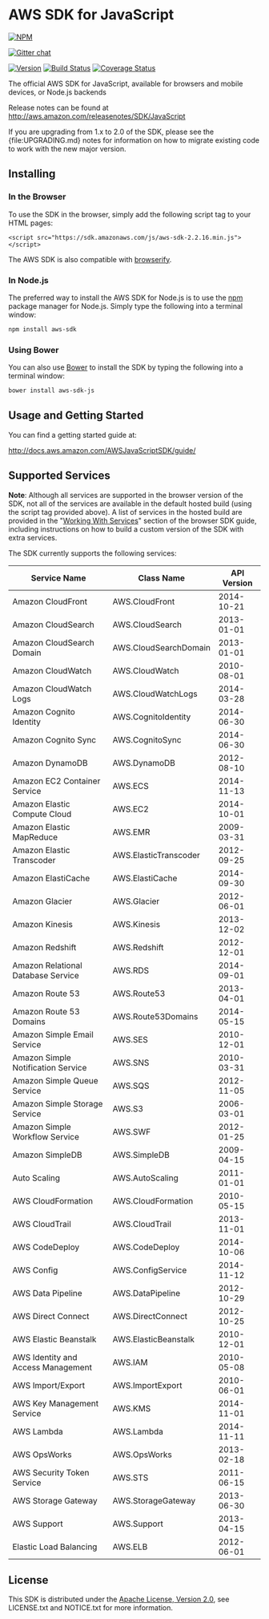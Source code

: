 # AWS SDK for JavaScript

[![NPM](https://nodei.co/npm/aws-sdk.svg?downloads=true&downloadRank=true&stars=true)](https://nodei.co/npm/aws-sdk/)

[![Gitter chat](https://badges.gitter.im/gitterHQ/gitter.svg)](https://gitter.im/aws/aws-sdk-js)

[![Version](https://badge.fury.io/js/aws-sdk.svg)](http://badge.fury.io/js/aws-sdk) [![Build Status](https://travis-ci.org/aws/aws-sdk-js.svg?branch=master)](https://travis-ci.org/aws/aws-sdk-js) [![Coverage Status](https://coveralls.io/repos/aws/aws-sdk-js/badge.svg?branch=master)](https://coveralls.io/r/aws/aws-sdk-js?branch=master)

The official AWS SDK for JavaScript, available for browsers and mobile devices,
or Node.js backends

Release notes can be found at http://aws.amazon.com/releasenotes/SDK/JavaScript

<p class="note">
If you are upgrading from 1.x to 2.0 of the SDK, please see
the {file:UPGRADING.md} notes for information on how to migrate existing code
to work with the new major version.
</p>

## Installing

### In the Browser

To use the SDK in the browser, simply add the following script tag to your
HTML pages:

    <script src="https://sdk.amazonaws.com/js/aws-sdk-2.2.16.min.js"></script>

The AWS SDK is also compatible with [browserify](http://browserify.org).

### In Node.js

The preferred way to install the AWS SDK for Node.js is to use the
[npm](http://npmjs.org) package manager for Node.js. Simply type the following
into a terminal window:

```sh
npm install aws-sdk
```

### Using Bower

You can also use [Bower](http://bower.io) to install the SDK by typing the
following into a terminal window:

```sh
bower install aws-sdk-js
```

## Usage and Getting Started

You can find a getting started guide at:

http://docs.aws.amazon.com/AWSJavaScriptSDK/guide/

## Supported Services

<p class="note"><strong>Note</strong>:
Although all services are supported in the browser version of the SDK,
not all of the services are available in the default hosted build (using the
script tag provided above). A list of services in the hosted build are provided
in the "<a href="http://docs.aws.amazon.com/AWSJavaScriptSDK/guide/browser-services.html">Working With Services</a>"
section of the browser SDK guide, including instructions on how to build a
custom version of the SDK with extra services.
</p>

The SDK currently supports the following services:

<table>
  <thead>
    <th>Service Name</th>
    <th>Class Name</th>
    <th>API Version</th>
  </thead>
  <tbody>
    <tr><td>Amazon CloudFront</td><td>AWS.CloudFront</td><td>2014-10-21</td></tr>
    <tr><td>Amazon CloudSearch</td><td>AWS.CloudSearch</td><td>2013-01-01</td></tr>
    <tr><td>Amazon CloudSearch Domain</td><td>AWS.CloudSearchDomain</td><td>2013-01-01</td></tr>
    <tr><td>Amazon CloudWatch</td><td>AWS.CloudWatch</td><td>2010-08-01</td></tr>
    <tr><td>Amazon CloudWatch Logs</td><td>AWS.CloudWatchLogs</td><td>2014-03-28</td></tr>
    <tr><td>Amazon Cognito Identity</td><td>AWS.CognitoIdentity</td><td>2014-06-30</td></tr>
    <tr><td>Amazon Cognito Sync</td><td>AWS.CognitoSync</td><td>2014-06-30</td></tr>
    <tr><td>Amazon DynamoDB</td><td>AWS.DynamoDB</td><td>2012-08-10</td></tr>
    <tr><td>Amazon EC2 Container Service</td><td>AWS.ECS</td><td>2014-11-13</td></tr>
    <tr><td>Amazon Elastic Compute Cloud</td><td>AWS.EC2</td><td>2014-10-01</td></tr>
    <tr><td>Amazon Elastic MapReduce</td><td>AWS.EMR</td><td>2009-03-31</td></tr>
    <tr><td>Amazon Elastic Transcoder</td><td>AWS.ElasticTranscoder</td><td>2012-09-25</td></tr>
    <tr><td>Amazon ElastiCache</td><td>AWS.ElastiCache</td><td>2014-09-30</td></tr>
    <tr><td>Amazon Glacier</td><td>AWS.Glacier</td><td>2012-06-01</td></tr>
    <tr><td>Amazon Kinesis</td><td>AWS.Kinesis</td><td>2013-12-02</td></tr>
    <tr><td>Amazon Redshift</td><td>AWS.Redshift</td><td>2012-12-01</td></tr>
    <tr><td>Amazon Relational Database Service</td><td>AWS.RDS</td><td>2014-09-01</td></tr>
    <tr><td>Amazon Route 53</td><td>AWS.Route53</td><td>2013-04-01</td></tr>
    <tr><td>Amazon Route 53 Domains</td><td>AWS.Route53Domains</td><td>2014-05-15</td></tr>
    <tr><td>Amazon Simple Email Service</td><td>AWS.SES</td><td>2010-12-01</td></tr>
    <tr><td>Amazon Simple Notification Service</td><td>AWS.SNS</td><td>2010-03-31</td></tr>
    <tr><td>Amazon Simple Queue Service</td><td>AWS.SQS</td><td>2012-11-05</td></tr>
    <tr><td>Amazon Simple Storage Service</td><td>AWS.S3</td><td>2006-03-01</td></tr>
    <tr><td>Amazon Simple Workflow Service</td><td>AWS.SWF</td><td>2012-01-25</td></tr>
    <tr><td>Amazon SimpleDB</td><td>AWS.SimpleDB</td><td>2009-04-15</td></tr>
    <tr><td>Auto Scaling</td><td>AWS.AutoScaling</td><td>2011-01-01</td></tr>
    <tr><td>AWS CloudFormation</td><td>AWS.CloudFormation</td><td>2010-05-15</td></tr>
    <tr><td>AWS CloudTrail</td><td>AWS.CloudTrail</td><td>2013-11-01</td></tr>
    <tr><td>AWS CodeDeploy</td><td>AWS.CodeDeploy</td><td>2014-10-06</td></tr>
    <tr><td>AWS Config</td><td>AWS.ConfigService</td><td>2014-11-12</td></tr>
    <tr><td>AWS Data Pipeline</td><td>AWS.DataPipeline</td><td>2012-10-29</td></tr>
    <tr><td>AWS Direct Connect</td><td>AWS.DirectConnect</td><td>2012-10-25</td></tr>
    <tr><td>AWS Elastic Beanstalk</td><td>AWS.ElasticBeanstalk</td><td>2010-12-01</td></tr>
    <tr><td>AWS Identity and Access Management</td><td>AWS.IAM</td><td>2010-05-08</td></tr>
    <tr><td>AWS Import/Export</td><td>AWS.ImportExport</td><td>2010-06-01</td></tr>
    <tr><td>AWS Key Management Service</td><td>AWS.KMS</td><td>2014-11-01</td></tr>
    <tr><td>AWS Lambda</td><td>AWS.Lambda</td><td>2014-11-11</td></tr>
    <tr><td>AWS OpsWorks</td><td>AWS.OpsWorks</td><td>2013-02-18</td></tr>
    <tr><td>AWS Security Token Service</td><td>AWS.STS</td><td>2011-06-15</td></tr>
    <tr><td>AWS Storage Gateway</td><td>AWS.StorageGateway</td><td>2013-06-30</td></tr>
    <tr><td>AWS Support</td><td>AWS.Support</td><td>2013-04-15</td></tr>
    <tr><td>Elastic Load Balancing</td><td>AWS.ELB</td><td>2012-06-01</td></tr>
  </tbody>
</table>

## License

This SDK is distributed under the
[Apache License, Version 2.0](http://www.apache.org/licenses/LICENSE-2.0),
see LICENSE.txt and NOTICE.txt for more information.
